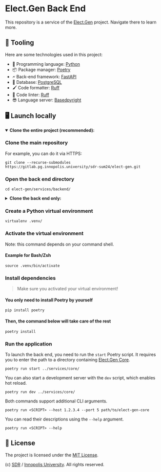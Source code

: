 # Elect.Gen Back End

This repository is a service of the
[Elect.Gen](https://gitlab.pg.innopolis.university/sdr-sum24/elect-gen) project.
Navigate there to learn more.

## 🧰 Tooling

Here are some technologies used in this project:

- 🐍 Programming language: [Python](https://github.com/python/cpython)
- 📦 Package manager: [Poetry](https://github.com/python-poetry/poetry)
- 🗲 Back-end framework: [FastAPI](https://github.com/postgres/postgres)
- 🐘 Database: [PostgreSQL](https://github.com/postgres/postgres)
- 🖌️ Code formatter: [Ruff](https://github.com/astral-sh/ruff)
- 🧠 Code linter: [Ruff](https://github.com/astral-sh/ruff)
- 😎 Language server: [Basedpyright](https://github.com/detachhead/basedpyright)

## 🖥️ Launch locally

<details open>
<summary open>
<b>Clone the entire project (recommended):</b>
</summary>

### Clone the main repository

For example, you can do it via HTTPS:

```console
git clone --recurse-submodules https://gitlab.pg.innopolis.university/sdr-sum24/elect-gen.git
```

### Open the back end directory

```shell
cd elect-gen/services/backend/
```

</details>

<details>
<summary>
<b>Clone the back end only:</b>
</summary>

> We recommend you not follow this option.

### Clone the back end repository

For example, you can do it via HTTPS:

```console
git clone https://gitlab.pg.innopolis.university/sdr-sum24/elect-gen-backend.git
```

### Open the cloned directory

```shell
cd elect-gen-backend/
```

</details>

### Create a Python virtual environment

```shell
virtualenv .venv/
```

### Activate the virtual environment

Note: this command depends on your command shell.

#### Example for Bash/Zsh

```shell
source .venv/bin/activate
```

### Install dependencies

> Make sure you activated your virtual environment!

#### You only need to install Poetry by yourself

```console
pip install poetry
```

#### Then, the command below will take care of the rest

```console
poetry install
```

### Run the application

To launch the back end, you need to run the `start` Poetry script. It requires
you to enter the path to a directory containing [Elect.Gen Core](https://gitlab.pg.innopolis.university/sdr-sum24/elect-gen-core).

```console
poetry run start ../services/core/
```

You can also start a development server with the `dev` script, which enables
hot reload.

```console
poetry run dev ../services/core/
```

Both commands support additional CLI arguments.

```console
poetry run <SCRIPT> --host 1.2.3.4 --port 5 path/to/elect-gen-core
```

You can read their descriptions using the `--help` argument.

```console
poetry run <SCRIPT> --help
```

## 📄 License

The project is licensed under the [MIT License](/LICENSE).

(c) [SDR](https://gitlab.pg.innopolis.university/sdr-sum24/) /
[Innopolis University](https://innopolis.university/en/). All rights reserved.
